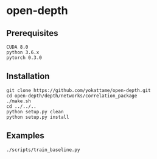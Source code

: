 # open-depth


## Prerequisites

    CUDA 8.0
    python 3.6.x
    pytorch 0.3.0

## Installation

    git clone https://github.com/yokattame/open-depth.git 
    cd open-depth/depth/networks/correlation_package
    ./make.sh
    cd ../../..
    python setup.py clean
    python setup.py install

## Examples

    ./scripts/train_baseline.py

